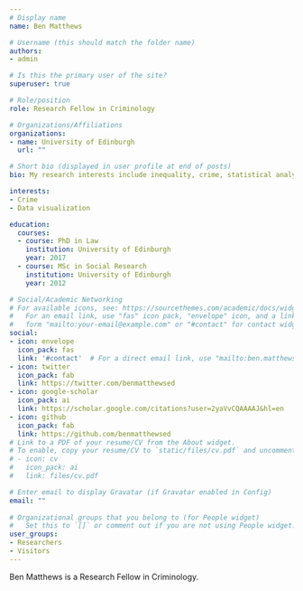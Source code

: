 ```yaml
---
# Display name
name: Ben Matthews

# Username (this should match the folder name)
authors:
- admin

# Is this the primary user of the site?
superuser: true

# Role/position
role: Research Fellow in Criminology

# Organizations/Affiliations
organizations:
- name: University of Edinburgh
  url: ""

# Short bio (displayed in user profile at end of posts)
bio: My research interests include inequality, crime, statistical analysis, data visualization.

interests:
- Crime
- Data visualization

education:
  courses:
  - course: PhD in Law
    institution: University of Edinburgh
    year: 2017
  - course: MSc in Social Research
    institution: University of Edinburgh
    year: 2012

# Social/Academic Networking
# For available icons, see: https://sourcethemes.com/academic/docs/widgets/#icons
#   For an email link, use "fas" icon pack, "envelope" icon, and a link in the
#   form "mailto:your-email@example.com" or "#contact" for contact widget.
social:
- icon: envelope
  icon_pack: fas
  link: '#contact'  # For a direct email link, use "mailto:ben.matthews@ed.ac.uk".
- icon: twitter
  icon_pack: fab
  link: https://twitter.com/benmatthewsed
- icon: google-scholar
  icon_pack: ai
  link: https://scholar.google.com/citations?user=2yaVvCQAAAAJ&hl=en
- icon: github
  icon_pack: fab
  link: https://github.com/benmatthewsed
# Link to a PDF of your resume/CV from the About widget.
# To enable, copy your resume/CV to `static/files/cv.pdf` and uncomment the lines below.  
# - icon: cv
#   icon_pack: ai
#   link: files/cv.pdf

# Enter email to display Gravatar (if Gravatar enabled in Config)
email: ""
  
# Organizational groups that you belong to (for People widget)
#   Set this to `[]` or comment out if you are not using People widget.  
user_groups:
- Researchers
- Visitors
---
```


Ben Matthews is a Research Fellow in Criminology.